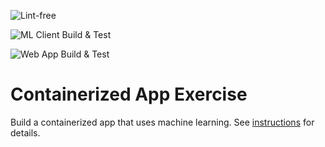 ![Lint-free](https://github.com/nyu-software-engineering/containerized-app-exercise/actions/workflows/lint.yml/badge.svg)

![ML Client Build & Test](https://github.com/software-students-spring2025/4-containers-buythedip/actions/workflows/ml_client.yml/badge.svg)

![Web App Build & Test](https://github.com/software-students-spring2025/4-containers-buythedip/actions/workflows/web_app.yml/badge.svg)

# Containerized App Exercise

Build a containerized app that uses machine learning. See [instructions](./instructions.md) for details.
